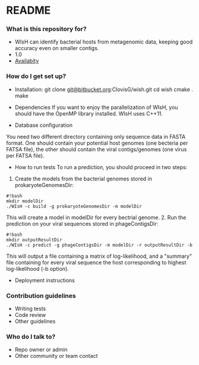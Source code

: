 # README #


### What is this repository for? ###

* WIsH can identify bacterial hosts from metagenomic data, keeping good accuracy even on smaller contigs.
* 1.0
* [Availabity](https://bitbucket.org/ClovisG/wish)

### How do I get set up? ###

* Installation:
git clone git@bitbucket.org:ClovisG/wish.git
cd wish
cmake .
make


* Dependencies
If you want to enjoy the parallelization of WIsH, you should have the OpenMP library installed. WIsH uses C++11.

* Database configuration

You need two different directory containing only sequence data in FASTA format. One should contain your potential host genomes (one becteria per FATSA file), the other should contain the viral contigs/genomes (one virus per FATSA file).

* How to run tests
To run a prediction, you should proceed in two steps:
 1. Create the models from the bacterial genomes stored in prokaryoteGenomesDir:

```
#!bash
mkdir modelDir
./WIsH -c build -g prokaryoteGenomesDir -m modelDir
```
This will create a model in modelDir for every bectrial genome.
  2. Run the prediction on your viral sequences stored in phageContigsDir:

```
#!bash
mkdir outputResultDir
./WIsH -c predict -g phageContigsDir -m modelDir -r outputResultDir -b
```
This will output a file containing a matrix of log-likelihood, and a "summary" file containing for every viral sequence the host corresponding to highest log-likelihood (-b option).

* Deployment instructions

### Contribution guidelines ###

* Writing tests
* Code review
* Other guidelines

### Who do I talk to? ###

* Repo owner or admin
* Other community or team contact